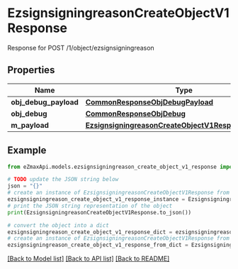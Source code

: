 # EzsignsigningreasonCreateObjectV1Response

Response for POST /1/object/ezsignsigningreason

## Properties

Name | Type | Description | Notes
------------ | ------------- | ------------- | -------------
**obj_debug_payload** | [**CommonResponseObjDebugPayload**](CommonResponseObjDebugPayload.md) |  | 
**obj_debug** | [**CommonResponseObjDebug**](CommonResponseObjDebug.md) |  | [optional] 
**m_payload** | [**EzsignsigningreasonCreateObjectV1ResponseMPayload**](EzsignsigningreasonCreateObjectV1ResponseMPayload.md) |  | 

## Example

```python
from eZmaxApi.models.ezsignsigningreason_create_object_v1_response import EzsignsigningreasonCreateObjectV1Response

# TODO update the JSON string below
json = "{}"
# create an instance of EzsignsigningreasonCreateObjectV1Response from a JSON string
ezsignsigningreason_create_object_v1_response_instance = EzsignsigningreasonCreateObjectV1Response.from_json(json)
# print the JSON string representation of the object
print(EzsignsigningreasonCreateObjectV1Response.to_json())

# convert the object into a dict
ezsignsigningreason_create_object_v1_response_dict = ezsignsigningreason_create_object_v1_response_instance.to_dict()
# create an instance of EzsignsigningreasonCreateObjectV1Response from a dict
ezsignsigningreason_create_object_v1_response_from_dict = EzsignsigningreasonCreateObjectV1Response.from_dict(ezsignsigningreason_create_object_v1_response_dict)
```
[[Back to Model list]](../README.md#documentation-for-models) [[Back to API list]](../README.md#documentation-for-api-endpoints) [[Back to README]](../README.md)


